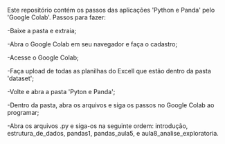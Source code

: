 Este repositório contém os passos das aplicações 'Python e Panda' pelo 'Google Colab'. Passos para fazer:

-Baixe a pasta  e extraia;

-Abra o Google Colab em seu navegador e faça o cadastro;

-Acesse o Google Colab;

-Faça upload de todas as planilhas do Excell que estão dentro da pasta 'dataset';

-Volte e abra a pasta 'Pyton e Panda';

-Dentro da pasta, abra os arquivos e siga os passos no Google Colab ao programar;

-Abra os arquivos .py e siga-os na seguinte ordem: introdução, estrutura_de_dados, pandas1, pandas_aula5, e aula8_analise_exploratoria.
